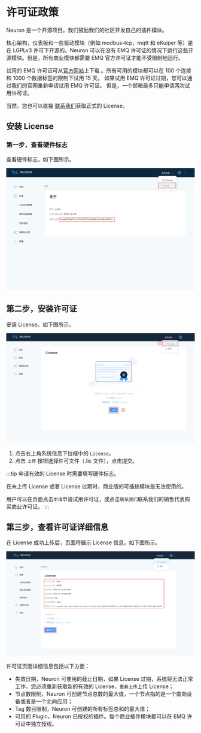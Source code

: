 # 许可证政策

Neuron 是一个开源项目。我们鼓励我们的社区开发自己的插件模块。

核心架构，仪表板和一些驱动模块（例如 modbus-tcp，mqtt 和 eKuiper 等）是在 LGPLv3 许可下开源的。Neuron 可以在没有 EMQ 许可证的情况下运行这些开源模块。但是，所有商业模块都需要 EMQ 官方许可证才能不受限制地运行。

试用的 EMQ 许可证可从[官方网站](https://www.emqx.com/zh/apply-licenses/neuron)上下载 。所有可用的模块都可以在 100 个连接和 1000 个数据标签的限制下试用 15 天。 如果试用 EMQ 许可证过期，您可以通过我们的官网重新申请试用 EMQ 许可证。 但是，一个邮箱最多只能申请两次试用许可证。

当然，您也可以直接 [联系我们](https://www.emqx.com/zh/contact?product=neuron)获取正式的 License。

## 安装 License

### 第一步，查看硬件标志

查看硬件标志，如下图所示。

![about](./assets/about.png)

## 第二步，安装许可证

安装 License，如下图所示。

![license-null](./assets/license-null.png)

1. 点击右上角系统信息下拉框中的 `License`。
2. 点击 `上传` 按钮选择许可文件（.lic 文件），点击提交。

:::tip
申请有效的 License 时需要填写硬件标志。

在未上传 License 或者 License 过期时，商业版的可插拔模块是无法使用的。

用户可以在页面点击`申请`申请试用许可证，或点击`联系我们`联系我们的销售代表购买商业许可证。
:::

## 第三步，查看许可证详细信息

在 License 成功上传后，页面将展示 License 信息，如下图所示。

![license](./assets/license.png)

许可证页面详细信息包括以下方面：

* 失效日期，Neuron 可使用的截止日期，如果 License 过期，系统将无法正常工作，您必须重新获取新的有效的 License，`重新上传`上传 License；
* 节点数限制，Neuron 可创建节点总数的最大值，一个节点指的是一个南向设备或者是一个北向应用；
* Tag 数目限制，Neuron 可创建的所有标签总和的最大值；
* 可用的 Plugin，Neuron 已授权的插件。每个商业插件模块都可以在 EMQ 许可证中独立授权。
